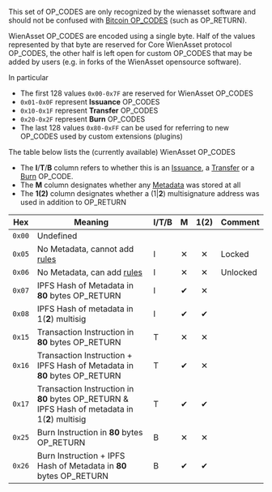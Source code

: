 This set of OP_CODES are only recognized by the wienasset software and should not be confused with [Bitcoin OP_CODES](https://en.bitcoin.it/wiki/Script) (such as OP_RETURN).

WienAsset OP_CODES are encoded using a single byte. Half of the values represented by that byte are reserved for Core WienAsset protocol OP_CODES, the other half is left open for custom OP_CODES that may be added by users (e.g. in forks of the WienAsset opensource software).

In particular
* The first 128 values `0x00-0x7F` are reserved for WienAsset OP_CODES
 * `0x01-0x0F` represent **Issuance** OP_CODES
 * `0x10-0x1F` represent **Transfer** OP_CODES
 * `0x20-0x2F` represent **Burn** OP_CODES
* The last 128 values `0x80-0xFF` can be used for referring to new OP_CODES used by custom extensions (plugins) 

The table below lists the (currently available) WienAsset OP_CODES 
* The **I**/**T**/**B** column refers to whether this is an [Issuance](Embedding-Scheme#issuance-transaction-encoding), a [Transfer](Embedding-Scheme#transfer-transaction-encoding) or a [Burn](Embedding-Scheme#burn-transaction-encoding) OP_CODE.
* The **M** column designates whether any [Metadata](Metadata) was stored at all 
* The **1(2)** column designates whether a (1\|**2**) multisignature address was used in addition to OP_RETURN

| Hex   |Meaning|I/T/B|M|1(2)|Comment|
| :---: |-------|---|:------:|:----:|-------|
| `0x00`            | Undefined
| `0x05`            | No Metadata, cannot add [rules](Rules)| I|&#10005;|&#10005;|Locked
| `0x06`            | No Metadata, can add [rules](Rules)| I|&#10005;|&#10005;|Unlocked
| `0x07`            | IPFS Hash of Metadata in **80** bytes OP_RETURN | I|&#10004;|&#10005;|
| `0x08`            | IPFS Hash of metadata in 1(**2**) multisig| I|&#10004;|&#10004;|
| `0x15`            | Transaction Instruction in **80** bytes OP_RETURN|T|&#10005;|&#10005;|
| `0x16`            | Transaction Instruction + IPFS Hash of Metadata in **80** bytes OP_RETURN|T|&#10004;|&#10005;|
| `0x17`            | Transaction Instruction in **80** bytes OP_RETURN & IPFS Hash of metadata in 1(**2**) multisig|T|&#10004;|&#10004;|
| `0x25`            | Burn Instruction in **80** bytes OP_RETURN|B|&#10005;|&#10005;|
| `0x26`            | Burn Instruction + IPFS Hash of Metadata in **80** bytes OP_RETURN|B|&#10004;|&#10004;|